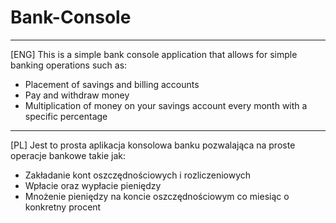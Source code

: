 # Bank-Console
__________________________________________________________________________________________

[ENG]
This is a simple bank console application that allows for simple banking operations such as:

- Placement of savings and billing accounts
- Pay and withdraw money
- Multiplication of money on your savings account every month with a specific percentage
__________________________________________________________________________________________

[PL]
Jest to prosta aplikacja konsolowa banku pozwalająca na proste operacje bankowe takie jak:

- Zakładanie kont oszczędnościowych i rozliczeniowych
- Wpłacie oraz wypłacie pieniędzy
- Mnożenie pieniędzy na koncie oszczędnościowym co miesiąc o konkretny procent
